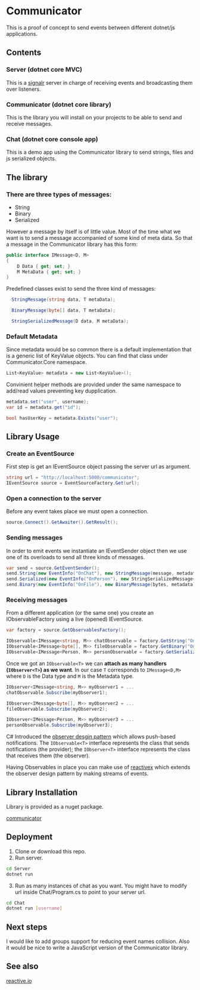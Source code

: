 # Communicator

This is a proof of concept to send events between different dotnet/js applications.


## Contents
### Server (dotnet core MVC)
This is a
[signalr](https://dotnet.microsoft.com/apps/aspnet/real-time) server in charge of receiving events and broadcasting them over listeners.
### Communicator (dotnet core library)
This is the library you will install on your projects to be able to send and receive messages.
### Chat (dotnet core console app)
This is a demo app using the Communicator library to send strings, files and js serialized objects.

## The library
### There are three types of messages:

* String
* Binary
* Serialized

However a message by itself is of little value. Most of the time what we want is to send a message accompanied of some kind of meta data.
So that a message in the Communicator library has this form:

```cs
public interface IMessage<D, M>
{
    D Data { get; set; }
    M MetaData { get; set; }
}
```

Predefined classes exist to send the three kind of messages:

```cs
  StringMessage(string data, T metaData);

  BinaryMessage(byte[] data, T metaData);

  StringSerializedMessage(D data, M metaData);
```

### Default Metadata
Since metadata would be so common there is a default implementation that is a generic list of KeyValue objects.
You can find that class under Communicator.Core namespace.

```cs
List<KeyValue> metadata = new List<KeyValue>();

```
Convinient helper methods are provided under the same namespace to add/read values preventing key dupplication.

```cs
metadata.set("user", username);
var id = metadata.get("id");

bool hasUserKey = metadata.Exists("user");
```


## Library Usage

### Create an EventSource
First step is get an IEventSource object passing the server url as argument.

```cs
string url = "http://localhost:5000/communicator";
IEventSource source = EventSourceFactory.Get(url); 
```

### Open a connection to the server
Before any event takes place we must open a connection.

```cs
source.Connect().GetAwaiter().GetResult(); 
```

### Sending messages
In order to emit events we instantiate an IEventSender object then we use
one of its overloads to send all three kinds of messages. 

```cs
var send = source.GetEventSender();
send.String(new EventInfo("OnChat"), new StringMessage(message, metadata));
send.Serialized(new EventInfo("OnPerson"), new StringSerializedMessage<Person>(p, metadata), serializer);
send.Binary(new EventInfo("OnFile"), new BinaryMessage(bytes, metadata));
```


### Receiving messages
From a different application (or the same one) you create an IObservableFactory
using a live (opened) IEventSource.

```cs
var factory = source.GetObservablesFactory();

IObservable<IMessage<string, M>> chatObservable = factory.GetString("OnChat");
IObservable<IMessage<byte[], M>> fileObservable = factory.GetBinary("OnFile");
IObservable<IMessage<Person, M>> personObservable = factory.GetSerialized<Person>("OnPerson", deserializer);
```

Once we got an `IObservable<T>` we can __attach as many handlers (`IObserver<T>`) as we want__.
In our case `T` corresponds to `IMessage<D,M>` where `D` is the Data type and `M` is the Metadata type. 

```cs
IObserver<IMessage<string, M>> myObserver1 = ...
chatObservable.Subscribe(myObserver1);

IObserver<IMessage<byte[], M>> myObserver2 = ...
fileObservable.Subscribe(myObserver2);

IObserver<IMessage<Person, M>> myObserver3 = ...
personObservable.Subscribe(myObserver3);
```

C# Introduced the [observer desgin pattern](https://docs.microsoft.com/en-us/dotnet/standard/events/observer-design-pattern) which allows push-based notifications. The `IObservable<T>` interface represents the class that sends notifications (the provider); the `IObserver<T>` interface represents the class that receives them (the observer). 

Having Observables in place you can make use of [reactivex](https://www.nuget.org/packages/System.Reactive) which extends the observer design pattern by making streams of events.


## Library Installation
Library is provided as a nuget package.

[communicator](https://www.nuget.org/packages/Communicator)

## Deployment
1. Clone or download this repo.
2. Run server.
```bash
cd Server
dotnet run
```
3. Run as many instances of chat as you want.
You might have to modify url inside Chat/Program.cs to point to your server url.
```bash
cd Chat
dotnet run [username]
```

## Next steps
I would like to add groups support for reducing event names collision.
Also it would be nice to write a JavaScript version of the Communicator 
library.

## See also
[reactive.io](http://reactivex.io/)
